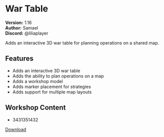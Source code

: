 # War Table

**Version:** 1.16  
**Author:** Samael  
**Discord:** @liliaplayer  

Adds an interactive 3D war table for planning operations on a shared map.

## Features

- Adds an interactive 3D war table
- Adds the ability to plan operations on a map
- Adds a workshop model
- Adds marker placement for strategies
- Adds support for multiple map layouts

## Workshop Content

- 3431351432

[Download](https://github.com/LiliaFramework/Modules/raw/refs/heads/gh-pages/wartable.zip)
